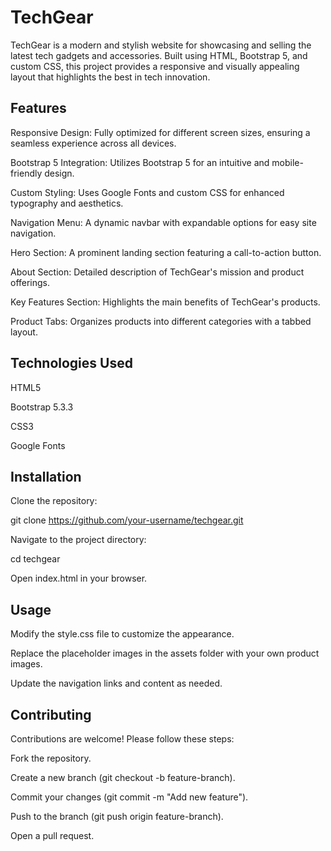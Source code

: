 <h1>TechGear</h1>

TechGear is a modern and stylish website for showcasing and selling the latest tech gadgets and accessories. Built using HTML, Bootstrap 5, and custom CSS, this project provides a responsive and visually appealing layout that highlights the best in tech innovation.

<h2>Features</h2>

Responsive Design: Fully optimized for different screen sizes, ensuring a seamless experience across all devices.

Bootstrap 5 Integration: Utilizes Bootstrap 5 for an intuitive and mobile-friendly design.

Custom Styling: Uses Google Fonts and custom CSS for enhanced typography and aesthetics.

Navigation Menu: A dynamic navbar with expandable options for easy site navigation.

Hero Section: A prominent landing section featuring a call-to-action button.

About Section: Detailed description of TechGear's mission and product offerings.

Key Features Section: Highlights the main benefits of TechGear's products.

Product Tabs: Organizes products into different categories with a tabbed layout.

<h2>Technologies Used</h2>

HTML5

Bootstrap 5.3.3

CSS3

Google Fonts

<h2>Installation</h2>

Clone the repository:

git clone https://github.com/your-username/techgear.git

Navigate to the project directory:

cd techgear

Open index.html in your browser.

<h2>Usage</h2>

Modify the style.css file to customize the appearance.

Replace the placeholder images in the assets folder with your own product images.

Update the navigation links and content as needed.

<h2>Contributing</h2>

Contributions are welcome! Please follow these steps:

Fork the repository.

Create a new branch (git checkout -b feature-branch).

Commit your changes (git commit -m "Add new feature").

Push to the branch (git push origin feature-branch).

Open a pull request.
